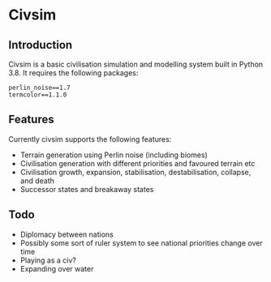 # Civsim
## Introduction
Civsim is a basic civilisation simulation and modelling system built in Python 3.8. It requires the following packages:

```
perlin_noise==1.7
termcolor==1.1.0
```

## Features
Currently civsim supports the following features:
* Terrain generation using Perlin noise (including biomes)
* Civilisation generation with different priorities and favoured terrain etc
* Civilisation growth, expansion, stabilisation, destabilisation, collapse, and death
* Successor states and breakaway states

## Todo
* Diplomacy between nations
* Possibly some sort of ruler system to see national priorities change over time
* Playing as a civ?
* Expanding over water